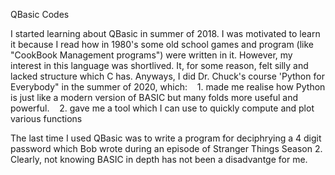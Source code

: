 QBasic Codes

I started learning about QBasic in summer of 2018. I was motivated to learn it because I read how in 1980's some old school games and program (like "CookBook Management programs") were written in it. However, my interest in this language was shortlived. It, for some reason, felt silly and lacked structure which C has. Anyways, I did Dr. Chuck's course 'Python for Everybody" in the summer of 2020, which: 
&nbsp;&nbsp;&nbsp;1. made me realise how Python is just like a modern version of BASIC but many folds more useful and powerful.
&nbsp;&nbsp;&nbsp;2. gave me a tool which I can use to quickly compute and plot various functions

The last time I used QBasic was to write a program for deciphrying a 4 digit password which Bob wrote during an episode of Stranger Things Season 2. Clearly, not knowing BASIC in depth has not been a disadvantge for me.
